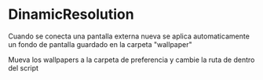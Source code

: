 # DinamicResolution
Cuando se conecta una pantalla externa nueva se aplica automaticamente un fondo de pantalla guardado en la carpeta "wallpaper"

Mueva los wallpapers a la carpeta de preferencia y cambie la ruta de dentro del script
